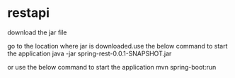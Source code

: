 # restapi
download the jar file

go to the location where jar is downloaded.use the below command to start the application
java -jar spring-rest-0.0.1-SNAPSHOT.jar

or use the below command to start the application
mvn spring-boot:run
